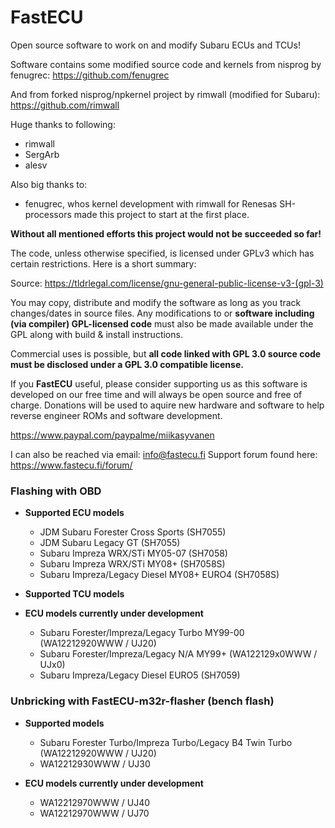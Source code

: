 # FastECU

Open source software to work on and modify Subaru ECUs and TCUs!

Software contains some modified source code and kernels from nisprog by fenugrec:
https://github.com/fenugrec

And from forked nisprog/npkernel project by rimwall (modified for Subaru):
https://github.com/rimwall

Huge thanks to following:
- rimwall
- SergArb
- alesv

Also big thanks to:
- fenugrec, whos kernel development with rimwall for Renesas SH-processors made this project to start at the first place.

**Without all mentioned efforts this project would not be succeeded so far!**

The code, unless otherwise specified, is licensed under GPLv3 which has certain restrictions. Here is a short summary:

Source: https://tldrlegal.com/license/gnu-general-public-license-v3-(gpl-3)

You may copy, distribute and modify the software as long as you track changes/dates in source files. Any modifications to or **software including (via compiler) GPL-licensed code** must also be made available under the GPL along with build & install instructions.

Commercial uses is possible, but **all code linked with GPL 3.0 source code must be disclosed under a GPL 3.0 compatible license.**

If you **FastECU** useful, please consider supporting us as this software is developed on our free time and will always be open source and free of charge. Donations will be used to aquire new hardware and software to help reverse engineer ROMs and software development.

https://www.paypal.com/paypalme/miikasyvanen

I can also be reached via email: info@fastecu.fi
Support forum found here: https://www.fastecu.fi/forum/

### Flashing with OBD
- **Supported ECU models**
  - JDM Subaru Forester Cross Sports (SH7055)
  - JDM Subaru Legacy GT (SH7055)
  - Subaru Impreza WRX/STi MY05-07 (SH7058)
  - Subaru Impreza WRX/STi MY08+ (SH7058S)
  - Subaru Impreza/Legacy Diesel MY08+ EURO4 (SH7058S)

- **Supported TCU models**

- **ECU models currently under development**
  - Subaru Forester/Impreza/Legacy Turbo MY99-00 (WA12212920WWW / UJ20)
  - Subaru Forester/Impreza/Legacy N/A MY99+ (WA122129x0WWW / UJx0)
  - Subaru Impreza/Legacy Diesel EURO5 (SH7059)

### Unbricking with FastECU-m32r-flasher (bench flash)
- **Supported models**
  - Subaru Forester Turbo/Impreza Turbo/Legacy B4 Twin Turbo (WA12212920WWW / UJ20)
  - WA12212930WWW / UJ30

- **ECU models currently under development**
  - WA12212970WWW / UJ40
  - WA12212970WWW / UJ70
